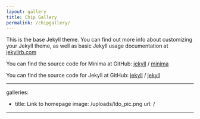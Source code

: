 ```yaml
---
layout: gallery
title: Chip Gallery
permalink: /chipgallery/
---
```


This is the base Jekyll theme. You can find out more info about customizing your Jekyll theme, as well as basic Jekyll usage documentation at [jekyllrb.com](https://jekyllrb.com/)

You can find the source code for Minima at GitHub:
[jekyll][jekyll-organization] /
[minima](https://github.com/jekyll/minima)

You can find the source code for Jekyll at GitHub:
[jekyll][jekyll-organization] /
[jekyll](https://github.com/jekyll/jekyll)

---
galleries:
  - title: Link to homepage
    image: /uploads/ldo_pic.png
    url: /
---

[jekyll-organization]: https://github.com/jekyll
